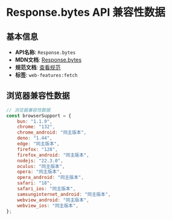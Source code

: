 # Response.bytes API 兼容性数据

## 基本信息

- **API名称**: `Response.bytes`
- **MDN文档**: [Response.bytes](https://developer.mozilla.org/docs/Web/API/Response/bytes)
- **规范文档**: [查看规范](https://fetch.spec.whatwg.org/#dom-body-bytes)
- **标签**: `web-features:fetch`

## 浏览器兼容性数据

```javascript
// 浏览器兼容性数据
const browserSupport = {
    bun: "1.1.9",
    chrome: "132",
    chrome_android: "同主版本",
    deno: "1.44",
    edge: "同主版本",
    firefox: "128",
    firefox_android: "同主版本",
    nodejs: "22.3.0",
    oculus: "同主版本",
    opera: "同主版本",
    opera_android: "同主版本",
    safari: "18",
    safari_ios: "同主版本",
    samsunginternet_android: "同主版本",
    webview_android: "同主版本",
    webview_ios: "同主版本",
};

```

